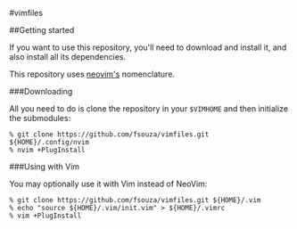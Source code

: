 #vimfiles

##Getting started

If you want to use this repository, you'll need to download and install it, and
also install all its dependencies.

This repository uses [neovim's](https://github.com/neovim/neovim) nomenclature.

###Downloading

All you need to do is clone the repository in your ``$VIMHOME`` and then
initialize the submodules:

```
% git clone https://github.com/fsouza/vimfiles.git ${HOME}/.config/nvim
% nvim +PlugInstall
```

###Using with Vim

You may optionally use it with Vim instead of NeoVim:

```
% git clone https://github.com/fsouza/vimfiles.git ${HOME}/.vim
% echo "source ${HOME}/.vim/init.vim" > ${HOME}/.vimrc
% vim +PlugInstall
```
